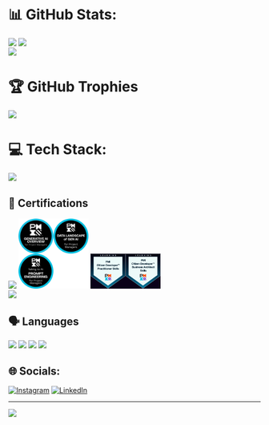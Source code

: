 # 📊 GitHub Stats:
![](https://github-readme-stats.vercel.app/api/top-langs/?username=cgrundman&theme=dark&hide_border=false&include_all_commits=false&count_private=false&layout=compact&hide=jupyter%20notebook)
![](https://github-readme-stats.vercel.app/api?username=cgrundman&theme=dark&hide_border=false&include_all_commits=false&count_private=false)<br/>
![](https://github-readme-streak-stats.herokuapp.com/?user=cgrundman&theme=dark&hide_border=false)<br/>

# 🏆 GitHub Trophies
![](https://github-profile-trophy.vercel.app/?username=cgrundman&theme=darkhub&no-frame=true&no-bg=false&row=2&column=5&no-bg=true)

# 💻 Tech Stack:
<p align="left">
  <a href="https://skillicons.dev">
    <img src="https://skillicons.dev/icons?i=python,opencv,pytorch,tensorflow,scikitlearn,matlab,c,cpp,ros,arduino,raspberrypi,html,css,bootstrap,javascript,react,redux,ts,angular,threejs,svg,aws,heroku,firebase,flask,django,mysql,sqlite,git,github,docker,selenium,windows,linux,ubuntu,debian" height="150"/>
  </a>
</p>

## 📜 Certifications
<div>
  <img src="https://images.credly.com/images/731e7ef4-9b0c-4d7b-ab65-23cc699c0aa3/twitter_thumb_201604_blob" width="140"/>
  <img src="https://github.com/cgrundman/cgrundman/blob/main/gen_ai.png" width="140"/>
  <img src="https://github.com/cgrundman/cgrundman/blob/main/cd_badges.png" width="140"/>
</div>

<div>
  <img src="https://d1.awsstatic.com/training-and-certification/certification-badges/AWS-Certified-Cloud-Practitioner_badge.634f8a21af2e0e956ed8905a72366146ba22b74c.png" width="140"/>
</div>

## 🗣 Languages
<div>
  <img src="https://uxwing.com/wp-content/themes/uxwing/download/flags-landmarks/usa-flag-round-circle-icon.png" width="30" />
  <img src="https://uxwing.com/wp-content/themes/uxwing/download/flags-landmarks/germany-flag-round-circle-icon.png" width="30" />
  <img src="https://uxwing.com/wp-content/themes/uxwing/download/flags-landmarks/iran-flag-round-circle-icon.png" width="30" />
  <img src="https://uxwing.com/wp-content/themes/uxwing/download/flags-landmarks/spain-country-flag-round-icon.png" width="30" />
</div>


## 🌐 Socials:
[![Instagram](https://img.shields.io/badge/Instagram-%23E4405F.svg?logo=Instagram&logoColor=white)](https://instagram.com/ctgrundm) 
[![LinkedIn](https://img.shields.io/badge/LinkedIn-%230077B5.svg?logo=linkedin&logoColor=white)](https://linkedin.com/in/christian-grundman) 

---
[![](https://visitcount.itsvg.in/api?id=cgrundman&icon=0&color=0)](https://visitcount.itsvg.in)

<!-- Proudly created with GPRM ( https://gprm.itsvg.in ) -->
